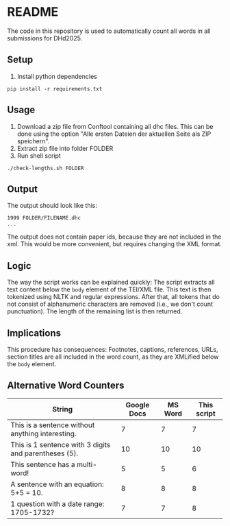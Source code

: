 # README

The code in this repository is used to automatically count all words in all submissions for DHd2025. 


## Setup

1. Install python dependencies
```
pip install -r requirements.txt
```

## Usage

1. Download a zip file from Conftool containing all dhc files. This can be done using the option "Alle ersten Dateien der aktuellen Seite als ZIP speichern".
2. Extract zip file into folder FOLDER
3. Run shell script
```
./check-lengths.sh FOLDER
```

## Output

The output should look like this:
```
1999 FOLDER/FILENAME.dhc
...
```

The output does not contain paper ids, because they are not included in the xml. This would be more convenient, but requires changing the XML format.

## Logic
The way the script works can be explained quickly: The script extracts all text content below the `body` element of the TEI/XML file. This text is then tokenized using NLTK and regular expressions. After that, all tokens that do not consist of alphanumeric characters are removed (i.e., we don't count punctuation). The length of the remaining list is then returned.

## Implications
This procedure has consequences: Footnotes, captions, references, URLs, section titles are all included in the word count, as they are XMLified below the `body` element. 


## Alternative Word Counters

| String | Google Docs | MS Word | This script |
| -------- | ----------------- | ------------- | ------------- |
| This is a sentence without anything interesting. | 7 | 7 | 7 | 
| This is 1 sentence with 3 digits and parentheses (5). | 10 | 10 | 10 |
| This sentence has a multi-word! | 5 | 5 | 6 |
| A sentence with an equation: 5+5 = 10. | 8 | 8 | 8 |
| 1 question with a date range: 1705-1732? | 7 | 7 | 8 |